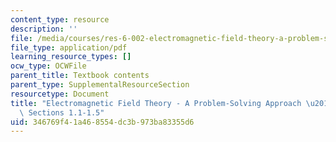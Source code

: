 ```yaml
---
content_type: resource
description: ''
file: /media/courses/res-6-002-electromagnetic-field-theory-a-problem-solving-approach-spring-2008/346769f41a468554dc3b973ba83355d6_MITRES_6_002S08_chap01_text.pdf
file_type: application/pdf
learning_resource_types: []
ocw_type: OCWFile
parent_title: Textbook contents
parent_type: SupplementalResourceSection
resourcetype: Document
title: "Electromagnetic Field Theory - A Problem-Solving Approach \u2013 Chapter 1:\
  \ Sections 1.1-1.5"
uid: 346769f4-1a46-8554-dc3b-973ba83355d6
---
```

